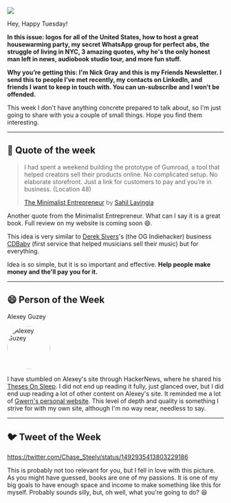 <img src="https://ogi.sh/article?eyebrow=15%20February%202022%20-%20RASUL%20KIREEV&title=TUESDAY%20LETTER%20%2333&subtitle=Help%2People%20Make%20Money%20&unsplashId=ZVprbBmT8QA" />

Hey, Happy Tuesday!

__In this issue: logos for all of the United States, how to host a great housewarming party, my secret WhatsApp group for perfect abs, the struggle of living in NYC, 3 amazing quotes, why he's the only honest man left in news, audiobook studio tour, and more fun stuff.__

__**Why you’re getting this**: I'm Nick Gray and this is my Friends Newsletter. I send this to people I’ve met recently, my contacts on LinkedIn, and friends I want to keep in touch with. You can un-subscríbe and I won’t be offended.__

This week I don't have anything concrete prepared to talk about, so I'm just going to share with you a couple of small things. Hope you find them interesting.

---

## 📜 Quote of the week

> I had spent a weekend building the prototype of Gumroad, a tool that helped creators sell their products online. No complicated setup. No elaborate storefront. Just a link for customers to pay and you’re in business. (Location 48)
>
> [The Minimalist Entrepreneur](https://amzn.to/3Jdkqzz) by [Sahil Lavingia](https://sahillavingia.com/)

Another quote from the Minimalist Entrepreneur. What can I say it is a great book. Full review on my website is coming soon 😄.

This idea is very similar to [Derek Sivers](https://sive.rs/)'s (the OG Indiehacker) business [CDBaby](https://cdbaby.com/) (first service that helped musicians sell their music) but for everything.

Idea is so simple, but it is so important and effective. **Help people make money and the'll pay you for it.**

---

## 😄 Person of the Week

Alexey Guzey

<img style="border-radius: 50%; width: 100px" src="https://media-exp1.licdn.com/dms/image/C4E03AQEBnyvNd1NKIQ/profile-displayphoto-shrink_800_800/0/1644929883000?e=1650499200&v=beta&t=h8h6uUUJLBZbYzTUZyh30BCV6QYqhW8B627Yisispx0" alt="Alexey Guzey">

I have stumbled on Alexey's site through HackerNews, where he shared his [Theses On Sleep](https://guzey.com/theses-on-sleep/). I did not end up reading it fully, just glanced over, but I did end uup reading a lot of other content on Alexey's site. It reminded me a lot of [Gwern's personal website](https://www.gwern.net/). This level of depth and quality is something I strive for with my own site, although I'm no way near, needless to say.

---

## 🐦 Tweet of the Week

https://twitter.com/Chase_Steely/status/1492935413803229186

This is probably not too relevant for you, but I fell in love with this picture. As you might have guessed, books are one of my passions. It is one of my big goals to have enough space and income to make something like this for myself. Probably sounds silly, but, oh well, what you're going to do? 😆